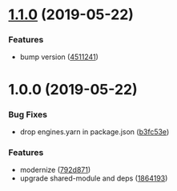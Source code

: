 # [1.1.0](https://github.com/NaturalCycles/linked/compare/v1.0.0...v1.1.0) (2019-05-22)


### Features

* bump version ([4511241](https://github.com/NaturalCycles/linked/commit/4511241))

# 1.0.0 (2019-05-22)


### Bug Fixes

* drop engines.yarn in package.json ([b3fc53e](https://github.com/NaturalCycles/linked/commit/b3fc53e))


### Features

* modernize ([792d871](https://github.com/NaturalCycles/linked/commit/792d871))
* upgrade shared-module and deps ([1864193](https://github.com/NaturalCycles/linked/commit/1864193))
